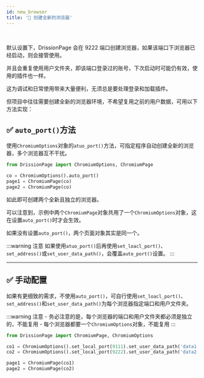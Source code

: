 ```yaml
---
id: new_browser
title: '🥦 创建全新的浏览器'
---
```


<div class="wwads-cn wwads-horizontal" data-id="317"></div><br/>

默认设置下，DrissionPage 会在 9222 端口创建浏览器，如果该端口下浏览器已经启动，则会接管使用。

并且会重复使用用户文件夹，即该端口登录过的账号，下次启动时可能仍有效，使用的插件也一样。

这为调试和日常使用带来大量便利，无须总是要处理登录和加载插件。

但项目中往往需要创建全新的浏览器环境，不希望复用之前的用户数据，可用以下方法实现：

## ✅️️ `auto_port()`方法

使用`ChromiumOptions`对象的`atuo_port()`方法，可指定程序自动创建全新的浏览器，多个浏览器互不干扰。

```python
from DrissionPage import ChromiumOptions, ChromiumPage

co = ChromiumOptions().auto_port()
page1 = ChromiumPage(co)
page2 = ChromiumPage(co)
```

如此即可创建两个全新且独立的浏览器。

可以注意到，示例中两个`ChromiumPage`对象共用了一个`ChromiumOptions`对象，这在设置`auto_port()`时才会生效。

如果没有设置`auto_port()`，两个页面对象其实是同一个。

:::warning 注意
    如果使用`atuo_port()`后再使用`set_loacl_port()`、`set_address()`或`set_user_data_path()`，会覆盖`auto_port()`设置。
:::

---

## ✅️️ 手动配置

如果有更细致的需求，不使用`auto_port()`，可自行使用`set_loacl_port()`、`set_address()`和`set_user_data_path()`为每个浏览器指定端口和用户文件夹。

:::warning 注意
    - 务必注意的是，每个浏览器的端口和用户文件夹都必须是独立的，不能复用
    - 每个浏览器都要一个`ChromiumOptions`对象，不能复用
:::

```python
from DrissionPage import ChromiumPage, ChromiumOptions

co1 = ChromiumOptions().set_local_port(9111).set_user_data_path('data1')
co2 = ChromiumOptions().set_local_port(9222).set_user_data_path('data2')

page1 = ChromiumPage(co1)
page2 = ChromiumPage(co2)
```
